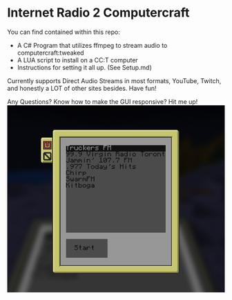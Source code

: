 # Internet Radio 2 Computercraft



You can find contained within this repo:

 - A C# Program that utilizes ffmpeg to stream audio to computercraft:tweaked
 - A LUA script to install on a CC:T computer 
 - Instructions for setting it all up. (See Setup.md)

Currently supports Direct Audio Streams in most formats, YouTube, Twitch, and honestly a LOT of other sites besides. Have fun!

Any Questions? Know how to make the GUI responsive? Hit me up!
![Tablet.png](Images/Tablet.png)